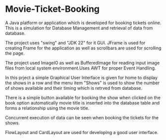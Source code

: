 # Movie-Ticket-Booking
A  Java platform or application which is developed for booking tickets online.  This is  a simulation for Database Management and retrieval of data from database.

The project uses "swing" and "JDK 22" for it GUI. JFrame is used for creating Frame for the application as well as scrollbars are used for scrolling the page.

The project used ImageIO as well as BufferedImage for reading input image files from local system environment.Uses AWT for proper Event Handling.

In this prject a simple Graphical User Interface is given for home to display the shows in a row and the menu item "Shows" is used to show the number of shows available and their timing which is retrved from database.

There is a simple button available for booking the show when clicked on the book option automatically movie title is inserted into the database table and forms a relationship using the movie title.

Concurrent execution of data can be seen when booking the tickets for the shows.

FlowLayout and CardLayout are used for developing a good user interface.


